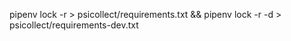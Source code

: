 pipenv lock -r > psicollect/requirements.txt &&
pipenv lock -r -d > psicollect/requirements-dev.txt
